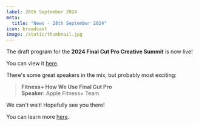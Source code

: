 ```yaml
---
label: 28th September 2024
meta:
  title: "News - 28th September 2024"
icon: broadcast
image: /static/thumbnail.jpg
---
```


The draft program for the **2024 Final Cut Pro Creative Summit** is now live!

You can view it [here](https://fcpcreativesummits.com/program/).

There's some great speakers in the mix, but probably most exciting:

> **Fitness+ How We Use Final Cut Pro**<br />
> **Speaker:** Apple Fitness+ Team

We can't wait! Hopefully see you there!

You can learn more [here](https://fcp.cafe/fcp-creative-summit/).